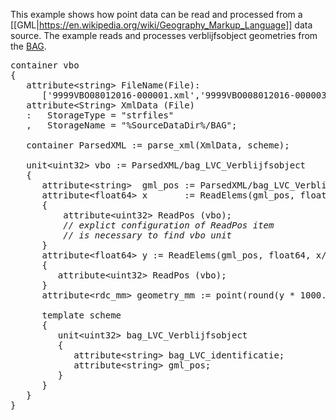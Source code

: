 This example shows how point data can be read and processed from a [[GML|https://en.wikipedia.org/wiki/Geography_Markup_Language]] data source. The example reads and processes verblijfsobject geometries from the [BAG](https://github.com/ObjectVision/BAG-Tools/wiki/BAG).

<pre>
container vbo
{
   attribute&lt;string&gt; FileName(File):
      ['9999VBO08012016-000001.xml','9999VBO008012016-000003.xml'];
   attribute&lt;String&gt; XmlData (File)
   :   StorageType = "strfiles"
   ,   StorageName = "%SourceDataDir%/BAG";

   container ParsedXML := parse_xml(XmlData, scheme);
  
   unit&lt;uint32&gt; vbo := ParsedXML/bag_LVC_Verblijfsobject
   {
      attribute&lt;string&gt;  gml_pos := ParsedXML/bag_LVC_Verblijfsobject/gml_pos;
      attribute&lt;float64&gt; x       := ReadElems(gml_pos, float64, const(0,.))
      {
          attribute&lt;uint32&gt; ReadPos (vbo); 
          <I>// explict configuration of ReadPos item</I>
          <I>// is necessary to find vbo unit</I>
      }
      attribute&lt;float64&gt; y := ReadElems(gml_pos, float64, x/ReadPos)
      {
         attribute&lt;uint32&gt; ReadPos (vbo);
      }
      attribute&lt;rdc_mm&gt; geometry_mm := point(round(y * 1000.0), round(x * 1000.0), rdc_mm);

      template scheme
      {
         unit&lt;uint32&gt; bag_LVC_Verblijfsobject 
         {
            attribute&lt;string&gt; bag_LVC_identificatie;
            attribute&lt;string&gt; gml_pos;
         }
      }
   }
}
</pre>
